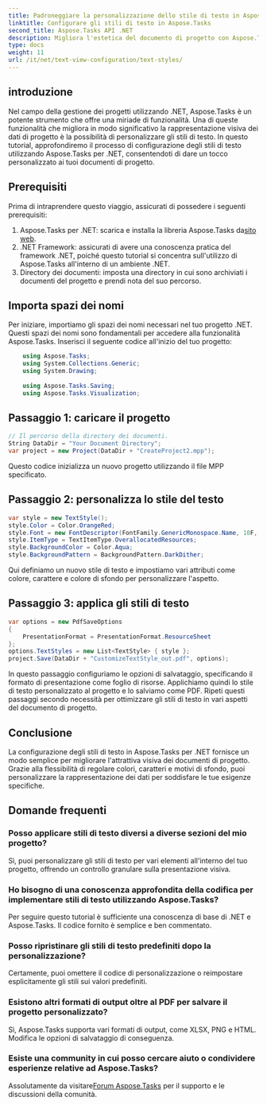 ```yaml
---
title: Padroneggiare la personalizzazione dello stile di testo in Aspose.Tasks
linktitle: Configurare gli stili di testo in Aspose.Tasks
second_title: Aspose.Tasks API .NET
description: Migliora l'estetica del documento di progetto con Aspose.Tasks per .NET. Personalizza facilmente gli stili di testo per una rappresentazione visivamente accattivante.
type: docs
weight: 11
url: /it/net/text-view-configuration/text-styles/
---
```

## introduzione
Nel campo della gestione dei progetti utilizzando .NET, Aspose.Tasks è un potente strumento che offre una miriade di funzionalità. Una di queste funzionalità che migliora in modo significativo la rappresentazione visiva dei dati di progetto è la possibilità di personalizzare gli stili di testo. In questo tutorial, approfondiremo il processo di configurazione degli stili di testo utilizzando Aspose.Tasks per .NET, consentendoti di dare un tocco personalizzato ai tuoi documenti di progetto.
## Prerequisiti
Prima di intraprendere questo viaggio, assicurati di possedere i seguenti prerequisiti:
1.  Aspose.Tasks per .NET: scarica e installa la libreria Aspose.Tasks da[sito web](https://releases.aspose.com/tasks/net/).
2. .NET Framework: assicurati di avere una conoscenza pratica del framework .NET, poiché questo tutorial si concentra sull'utilizzo di Aspose.Tasks all'interno di un ambiente .NET.
3. Directory dei documenti: imposta una directory in cui sono archiviati i documenti del progetto e prendi nota del suo percorso.
## Importa spazi dei nomi
Per iniziare, importiamo gli spazi dei nomi necessari nel tuo progetto .NET. Questi spazi dei nomi sono fondamentali per accedere alla funzionalità Aspose.Tasks. Inserisci il seguente codice all'inizio del tuo progetto:
```csharp
    using Aspose.Tasks;
    using System.Collections.Generic;
    using System.Drawing;
    
    using Aspose.Tasks.Saving;
    using Aspose.Tasks.Visualization;
```
## Passaggio 1: caricare il progetto
```csharp
// Il percorso della directory dei documenti.
String DataDir = "Your Document Directory";
var project = new Project(DataDir + "CreateProject2.mpp");
```
Questo codice inizializza un nuovo progetto utilizzando il file MPP specificato.
## Passaggio 2: personalizza lo stile del testo
```csharp
var style = new TextStyle();
style.Color = Color.OrangeRed;
style.Font = new FontDescriptor(FontFamily.GenericMonospace.Name, 10F, FontStyles.Bold | FontStyles.Italic);
style.ItemType = TextItemType.OverallocatedResources;
style.BackgroundColor = Color.Aqua;
style.BackgroundPattern = BackgroundPattern.DarkDither;
```
Qui definiamo un nuovo stile di testo e impostiamo vari attributi come colore, carattere e colore di sfondo per personalizzare l'aspetto.
## Passaggio 3: applica gli stili di testo
```csharp
var options = new PdfSaveOptions
{
    PresentationFormat = PresentationFormat.ResourceSheet
};
options.TextStyles = new List<TextStyle> { style };
project.Save(DataDir + "CustomizeTextStyle_out.pdf", options);
```
In questo passaggio configuriamo le opzioni di salvataggio, specificando il formato di presentazione come foglio di risorse. Applichiamo quindi lo stile di testo personalizzato al progetto e lo salviamo come PDF.
Ripeti questi passaggi secondo necessità per ottimizzare gli stili di testo in vari aspetti del documento di progetto.
## Conclusione
La configurazione degli stili di testo in Aspose.Tasks per .NET fornisce un modo semplice per migliorare l'attrattiva visiva dei documenti di progetto. Grazie alla flessibilità di regolare colori, caratteri e motivi di sfondo, puoi personalizzare la rappresentazione dei dati per soddisfare le tue esigenze specifiche.
## Domande frequenti
### Posso applicare stili di testo diversi a diverse sezioni del mio progetto?
Sì, puoi personalizzare gli stili di testo per vari elementi all'interno del tuo progetto, offrendo un controllo granulare sulla presentazione visiva.
### Ho bisogno di una conoscenza approfondita della codifica per implementare stili di testo utilizzando Aspose.Tasks?
Per seguire questo tutorial è sufficiente una conoscenza di base di .NET e Aspose.Tasks. Il codice fornito è semplice e ben commentato.
### Posso ripristinare gli stili di testo predefiniti dopo la personalizzazione?
Certamente, puoi omettere il codice di personalizzazione o reimpostare esplicitamente gli stili sui valori predefiniti.
### Esistono altri formati di output oltre al PDF per salvare il progetto personalizzato?
Sì, Aspose.Tasks supporta vari formati di output, come XLSX, PNG e HTML. Modifica le opzioni di salvataggio di conseguenza.
### Esiste una community in cui posso cercare aiuto o condividere esperienze relative ad Aspose.Tasks?
 Assolutamente da visitare[Forum Aspose.Tasks](https://forum.aspose.com/c/tasks/15) per il supporto e le discussioni della comunità.